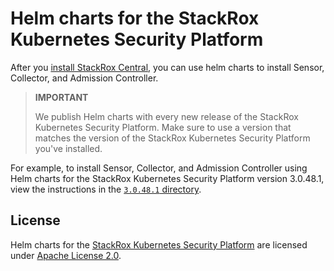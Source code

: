 # Helm charts for the StackRox Kubernetes Security Platform

After you [install StackRox Central](https://help.stackrox.com/docs/get-started/quick-start/#install-stackrox-central),
you can use helm charts to install Sensor, Collector, and Admission Controller.

> **IMPORTANT**
>
> We publish Helm charts with every new release of the StackRox Kubernetes
> Security Platform. Make sure to use a version that matches the version of the
> StackRox Kubernetes Security Platform you've installed.

For example, to install  Sensor, Collector, and Admission Controller using Helm
charts for the StackRox Kubernetes Security Platform version 3.0.48.1, view the
instructions in the
[`3.0.48.1` directory](https://github.com/stackrox/helm-charts/tree/master/3.0.48.1).

## License

Helm charts for the [StackRox Kubernetes Security Platform](https://www.stackrox.com/platform/)
are licensed under [Apache License 2.0](./LICENSE).
